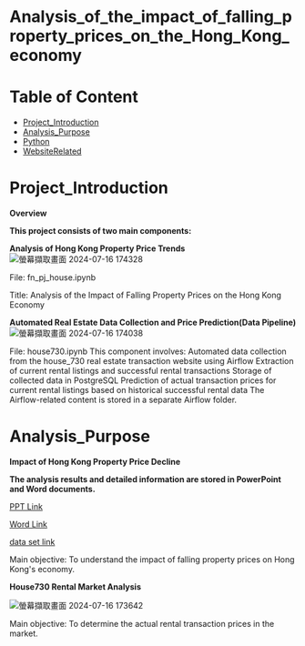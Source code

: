 # Analysis_of_the_impact_of_falling_property_prices_on_the_Hong_Kong_economy

# Table of Content
* [Project_Introduction](#Project_Introduction)
* [Analysis_Purpose](#Analysis_Purpose)
* [Python](#Python)
* [WebsiteRelated](#WebsiteRelated)


# Project_Introduction
 **Overview**

**This project consists of two main components:**

**Analysis of Hong Kong Property Price Trends**
![螢幕擷取畫面 2024-07-16 174328](https://github.com/user-attachments/assets/cc3e8819-1c0d-4536-8560-5a29b9a3160d)


File: fn_pj_house.ipynb

Title: Analysis of the Impact of Falling Property Prices on the Hong Kong Economy

**Automated Real Estate Data Collection and Price Prediction(Data Pipeline)**
![螢幕擷取畫面 2024-07-16 174038](https://github.com/user-attachments/assets/72b3127d-efca-46d6-ad3e-86c82937a3e5)

File: house730.ipynb
This component involves:
Automated data collection from the house_730 real estate transaction website using Airflow
Extraction of current rental listings and successful rental transactions
Storage of collected data in PostgreSQL
Prediction of actual transaction prices for current rental listings based on historical successful rental data
The Airflow-related content is stored in a separate Airflow folder.

# Analysis_Purpose

**Impact of Hong Kong Property Price Decline**

**The analysis results and detailed information are stored in PowerPoint and Word documents.**

[PPT Link](https://github.com/ryanng9672/Analysis_of_the_impact_of_falling_property_prices_on_the_Hong_Kong_economy/blob/master/up_to_git_pj/Final%20Project_ppt.pptx)

[Word Link](https://github.com/ryanng9672/Analysis_of_the_impact_of_falling_property_prices_on_the_Hong_Kong_economy/blob/master/up_to_git_pj/Final%20Project_word.docx)

[data set link](https://github.com/ryanng9672/Analysis_of_the_impact_of_falling_property_prices_on_the_Hong_Kong_economy/blob/master/up_to_git_pj/Final_Project_data.zip)

Main objective: To understand the impact of falling property prices on Hong Kong's economy.

**House730 Rental Market Analysis**

![螢幕擷取畫面 2024-07-16 173642](https://github.com/user-attachments/assets/6747696c-cdbf-4d72-bc40-44fede5b5a28)


Main objective: To determine the actual rental transaction prices in the market.



